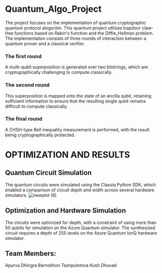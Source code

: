 # Quantum_Algo_Project
The project focuses on the implementation of quantum cryptographic quantum protocol alogoritm. This quantum project utilizes trapdoor claw-free functions based on Rabin's function and the Diffie_Hellman problem. The implementation consists of three rounds of interaction between a quantum prover and a classical verifier. 
### The first round 
A multi-qubit superposition is generated over two bitstrings, which are cryptographically challenging to compute classically. 
### The second round 
This superposition is mapped onto the state of an ancilla qubit, retaining sufficient information to ensure that the resulting single qubit remains difficult to compute classically.
### The final round 
A CHSH-type Bell inequality measurement is performed, with the result being cryptographically protected. 

# OPTIMIZATION AND RESULTS 
## Quantum Circuit Simulation
The quantum circuits were simulated using the Classiq Python SDK, which enabled a comparison of circuit depth and width across several hardware simulators.
![newplot (6)](https://github.com/user-attachments/assets/cfbc973b-e3eb-4d45-8bbb-492a7b38fa65)

## Optimization and Hardware Simulation
The circuits were optimized for depth, with a constraint of using more than 50 qubits for simulation on the Azure Quantum simulator. The synthesized circuit requires a depth of 255 levels on the Azure Quantum IonQ hardware simulator.

## Team Members:
Apurva Dhingra 
Barnokhon Tashpulotova
Kush Dhuvad
